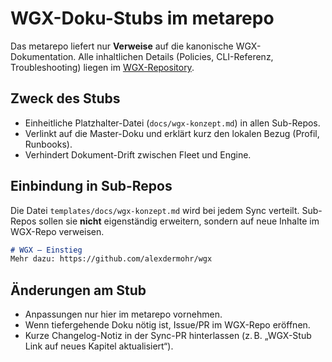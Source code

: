 # WGX-Doku-Stubs im metarepo

Das metarepo liefert nur **Verweise** auf die kanonische WGX-Dokumentation.
Alle inhaltlichen Details (Policies, CLI-Referenz, Troubleshooting) liegen im
[WGX-Repository](https://github.com/alexdermohr/wgx).

## Zweck des Stubs
- Einheitliche Platzhalter-Datei (`docs/wgx-konzept.md`) in allen Sub-Repos.
- Verlinkt auf die Master-Doku und erklärt kurz den lokalen Bezug (Profil, Runbooks).
- Verhindert Dokument-Drift zwischen Fleet und Engine.

## Einbindung in Sub-Repos
Die Datei `templates/docs/wgx-konzept.md` wird bei jedem Sync verteilt.
Sub-Repos sollen sie **nicht** eigenständig erweitern, sondern auf neue Inhalte im WGX-Repo verweisen.

```markdown
# WGX – Einstieg
Mehr dazu: https://github.com/alexdermohr/wgx
```

## Änderungen am Stub
- Anpassungen nur hier im metarepo vornehmen.
- Wenn tiefergehende Doku nötig ist, Issue/PR im WGX-Repo eröffnen.
- Kurze Changelog-Notiz in der Sync-PR hinterlassen (z. B. „WGX-Stub Link auf neues Kapitel aktualisiert“).
